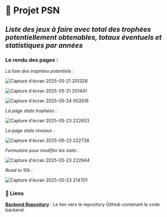 # 🚀 Projet PSN

## _Liste des jeux à faire avec total des trophées potentiellement obtenables, totaux éventuels et statistiques par années_

### Le rendu des pages : 

_La liste des trophées potentiels :_

![Capture d'écran 2025-05-21 201328](https://github.com/user-attachments/assets/d07a8f8a-0622-4352-963d-c7cd0cadc950)

![Capture d'écran 2025-05-21 201441](https://github.com/user-attachments/assets/877fbe16-ee28-4a4e-847b-2736f4c9c819)

![Capture d'écran 2025-05-24 002616](https://github.com/user-attachments/assets/b572b23d-5ab1-49f0-8cfd-e5f82895c954)


_La page stats trophées :_

![Capture d'écran 2025-05-23 222653](https://github.com/user-attachments/assets/5116b81b-96bf-4c4d-b47c-a0ab74072d99)

_La page stats niveaux :_

![Capture d'écran 2025-05-23 222728](https://github.com/user-attachments/assets/6434d594-5bd2-417f-ad37-9b602f4ec26a)

_Formulaire pour modifier les stats :_

![Capture d'écran 2025-05-23 222944](https://github.com/user-attachments/assets/1c2c46ab-05aa-4b2c-915e-05956b66ad06)

_Road to 10k :_

![Capture d'écran 2025-05-23 214701](https://github.com/user-attachments/assets/b9559f98-5c9c-41c1-89fb-e8bbbd57619f)

### 🔗 Liens

**[Backend Repository](https://github.com/cedric-chimot/psn-back)** : Le lien vers le repository GitHub contenant le code backend.
